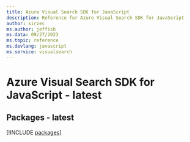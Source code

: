 ```yaml
---
title: Azure Visual Search SDK for JavaScript
description: Reference for Azure Visual Search SDK for JavaScript
author: xirzec
ms.author: jeffish
ms.data: 09/27/2023
ms.topic: reference
ms.devlang: javascript
ms.service: visualsearch
---
```

# Azure Visual Search SDK for JavaScript - latest
## Packages - latest
[!INCLUDE [packages](visual-search-index.md)]